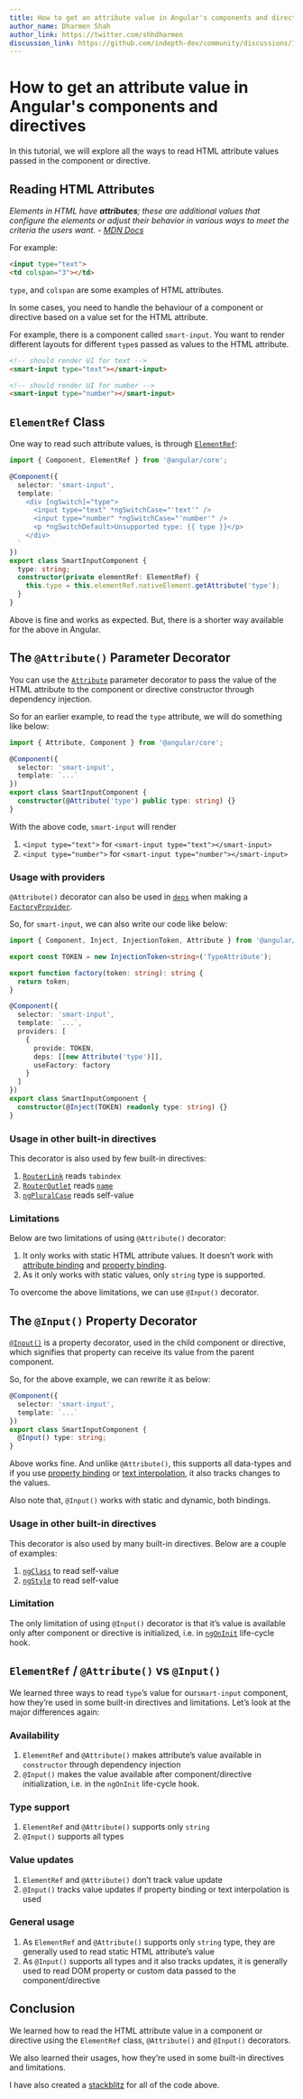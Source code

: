 ```yaml
---
title: How to get an attribute value in Angular's components and directives - Angular Tutorials | indepth.dev
author_name: Dharmen Shah
author_link: https://twitter.com/shhdharmen
discussion_link: https://github.com/indepth-dev/community/discussions/151
---
```


# How to get an attribute value in Angular's components and directives


In this tutorial, we will explore all the ways to read HTML attribute values passed in the component or directive.


## Reading HTML Attributes

_Elements in HTML have **attributes**; these are additional values that configure the elements or adjust their behavior in various ways to meet the criteria the users want. - [MDN Docs](https://developer.mozilla.org/en-US/docs/Web/HTML/Attributes)_

For example:

```html
<input type="text">
<td colspan="3"></td>
```

`type`, and `colspan` are some examples of HTML attributes.

In some cases, you need to handle the behaviour of a component or directive based on a value set for the HTML attribute.

For example, there is a component called `smart-input`. You want to render different layouts for different `type`s passed as values to the HTML attribute.

```html
<!-- should render UI for text -->
<smart-input type="text"></smart-input>

<!-- should render UI for number -->
<smart-input type="number"></smart-input>
```

## `ElementRef` Class

One way to read such attribute values, is through [`ElementRef`](https://angular.io/api/core/ElementRef):

```typescript
import { Component, ElementRef } from '@angular/core';

@Component({
  selector: 'smart-input',
  template: `
    <div [ngSwitch]="type">
      <input type="text" *ngSwitchCase="'text'" />
      <input type="number" *ngSwitchCase="'number'" />
      <p *ngSwitchDefault>Unsupported type: {{ type }}</p>
    </div>
  `
})
export class SmartInputComponent {
  type: string;
  constructor(private elementRef: ElementRef) {
    this.type = this.elementRef.nativeElement.getAttribute('type');
  }
}
```

Above is fine and works as expected. But, there is a shorter way available for the above in Angular.

## The `@Attribute()` Parameter Decorator

You can use the [`Attribute`](https://angular.io/api/core/Attribute) parameter decorator to pass the value of the HTML attribute to the component or directive constructor through dependency injection.

So for an earlier example, to read the `type` attribute, we will do something like below:


```typescript
import { Attribute, Component } from '@angular/core';

@Component({
  selector: 'smart-input',
  template: `...`
})
export class SmartInputComponent {
  constructor(@Attribute('type') public type: string) {}
}
```


With the above code, `smart-input` will render

1. `<input type="text">` for `<smart-input type="text"></smart-input>`
2. `<input type="number">` for `<smart-input type="number"></smart-input>`

### Usage with providers

`@Attribute()` decorator can also be used in [`deps`](https://angular.io/api/core/FactorySansProvider#deps) when making a [`FactoryProvider`](https://angular.io/api/core/FactoryProvider).

So, for `smart-input`, we can also write our code like below:

```typescript
import { Component, Inject, InjectionToken, Attribute } from '@angular/core';

export const TOKEN = new InjectionToken<string>('TypeAttribute');

export function factory(token: string): string {
  return token;
}

@Component({
  selector: 'smart-input',
  template: `...`,
  providers: [
    {
      provide: TOKEN,
      deps: [[new Attribute('type')]],
      useFactory: factory
    }
  ]
})
export class SmartInputComponent {
  constructor(@Inject(TOKEN) readonly type: string) {}
}
```

### Usage in other built-in directives

This decorator is also used by few built-in directives:

1. [`RouterLink`](https://angular.io/api/router/RouterLink) reads `tabindex`
2. [`RouterOutlet`](https://angular.io/api/router/RouterOutlet) reads [`name`](https://angular.io/api/router/RouterOutlet#description)
3. [`ngPluralCase`](https://angular.io/api/common/NgPluralCase) reads self-value

### Limitations

Below are two limitations of using `@Attribute()` decorator:

1. It only works with static HTML attribute values. It doesn’t work with [attribute binding](https://angular.io/guide/attribute-binding#binding-to-an-attribute) and [property binding](https://angular.io/guide/property-binding).
2. As it only works with static values, only `string` type is supported.

To overcome the above limitations, we can use `@Input()` decorator.

## The `@Input()` Property Decorator

[`@Input()`](https://angular.io/api/core/Input) is a property decorator, used in the child component or directive, which signifies that property can receive its value from the parent component.

So, for the above example, we can rewrite it as below:

```typescript
@Component({
  selector: 'smart-input',
  template: `...`
})
export class SmartInputComponent {
  @Input() type: string;
}
```

Above works fine. And unlike `@Attribute()`, this supports all data-types and if you use [property binding](https://angular.io/guide/property-binding) or [text interpolation](https://angular.io/guide/interpolation#text-interpolation), it also tracks changes to the values.

Also note that, `@Input()` works with static and dynamic, both bindings.

### Usage in other built-in directives

This decorator is also used by many built-in directives. Below are a couple of examples:

1. [`ngClass`](https://angular.io/api/common/NgClass) to read self-value
2. [`ngStyle`](https://angular.io/api/common/NgStyle) to read self-value

### Limitation

The only limitation of using `@Input()` decorator is that it’s value is available only after component or directive is initialized, i.e. in [`ngOnInit`](https://angular.io/guide/lifecycle-hooks#oninit) life-cycle hook.

## `ElementRef` / `@Attribute()` vs `@Input()`

We learned three ways to read `type`’s value for our`smart-input` component, how they’re used in some built-in directives and limitations. Let’s look at the major differences again:

### Availability

1. `ElementRef` and `@Attribute()` makes attribute’s value available in `constructor` through dependency injection
2. `@Input()` makes the value available after component/directive initialization, i.e. in the `ngOnInit` life-cycle hook.

### Type support

1. `ElementRef` and `@Attribute()` supports only `string`
2. `@Input()` supports all types

### Value updates

1. `ElementRef` and `@Attribute()` don’t track value update
2. `@Input()` tracks value updates if property binding or text interpolation is used

### General usage

1. As `ElementRef` and `@Attribute()` supports only `string` type, they are generally used to read static HTML attribute’s value
2. As `@Input()` supports all types and it also tracks updates, it is generally used to read DOM property or custom data passed to the component/directive

## Conclusion

We learned how to read the HTML attribute value in a component or directive using the  `ElementRef` class, `@Attribute()` and `@Input()` decorators.

We also learned their usages, how they’re used in some built-in directives and limitations.

I have also created a [stackblitz](https://stackblitz.com/edit/angular-ivy-8cyazj?file=src/app/app.component.ts) for all of the code above.
